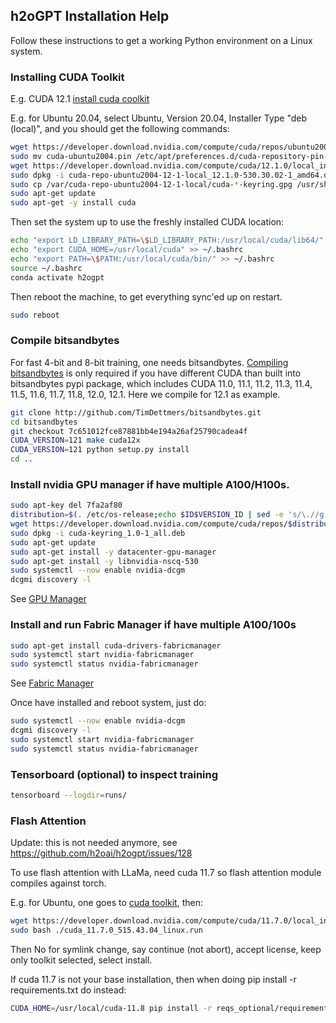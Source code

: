 ## h2oGPT Installation Help

Follow these instructions to get a working Python environment on a Linux system.

### Installing CUDA Toolkit

E.g. CUDA 12.1 [install cuda coolkit](https://developer.nvidia.com/cuda-downloads?target_os=Linux&target_arch=x86_64&Distribution=Ubuntu&target_version=22.04&target_type=deb_local)

E.g. for Ubuntu 20.04, select Ubuntu, Version 20.04, Installer Type "deb (local)", and you should get the following commands:
```bash
wget https://developer.download.nvidia.com/compute/cuda/repos/ubuntu2004/x86_64/cuda-ubuntu2004.pin
sudo mv cuda-ubuntu2004.pin /etc/apt/preferences.d/cuda-repository-pin-600
wget https://developer.download.nvidia.com/compute/cuda/12.1.0/local_installers/cuda-repo-ubuntu2004-12-1-local_12.1.0-530.30.02-1_amd64.deb
sudo dpkg -i cuda-repo-ubuntu2004-12-1-local_12.1.0-530.30.02-1_amd64.deb
sudo cp /var/cuda-repo-ubuntu2004-12-1-local/cuda-*-keyring.gpg /usr/share/keyrings/
sudo apt-get update
sudo apt-get -y install cuda
```

Then set the system up to use the freshly installed CUDA location:
```bash
echo "export LD_LIBRARY_PATH=\$LD_LIBRARY_PATH:/usr/local/cuda/lib64/" >> ~/.bashrc
echo "export CUDA_HOME=/usr/local/cuda" >> ~/.bashrc
echo "export PATH=\$PATH:/usr/local/cuda/bin/" >> ~/.bashrc
source ~/.bashrc
conda activate h2ogpt
```

Then reboot the machine, to get everything sync'ed up on restart.
```bash
sudo reboot
```

### Compile bitsandbytes

For fast 4-bit and 8-bit training, one needs bitsandbytes.  [Compiling bitsandbytes](https://github.com/TimDettmers/bitsandbytes/blob/main/compile_from_source.md) is only required if you have different CUDA than built into bitsandbytes pypi package,
which includes CUDA 11.0, 11.1, 11.2, 11.3, 11.4, 11.5, 11.6, 11.7, 11.8, 12.0, 12.1.  Here we compile for 12.1 as example.
```bash
git clone http://github.com/TimDettmers/bitsandbytes.git
cd bitsandbytes
git checkout 7c651012fce87881bb4e194a26af25790cadea4f
CUDA_VERSION=121 make cuda12x
CUDA_VERSION=121 python setup.py install
cd ..
```

### Install nvidia GPU manager if have multiple A100/H100s.
```bash
sudo apt-key del 7fa2af80
distribution=$(. /etc/os-release;echo $ID$VERSION_ID | sed -e 's/\.//g')
wget https://developer.download.nvidia.com/compute/cuda/repos/$distribution/x86_64/cuda-keyring_1.0-1_all.deb
sudo dpkg -i cuda-keyring_1.0-1_all.deb
sudo apt-get update
sudo apt-get install -y datacenter-gpu-manager
sudo apt-get install -y libnvidia-nscq-530
sudo systemctl --now enable nvidia-dcgm
dcgmi discovery -l
```
See [GPU Manager](https://docs.nvidia.com/datacenter/dcgm/latest/user-guide/getting-started.html)

### Install and run Fabric Manager if have multiple A100/100s

```bash
sudo apt-get install cuda-drivers-fabricmanager
sudo systemctl start nvidia-fabricmanager
sudo systemctl status nvidia-fabricmanager
```
See [Fabric Manager](https://docs.nvidia.com/datacenter/tesla/fabric-manager-user-guide/index.html)

Once have installed and reboot system, just do:

```bash
sudo systemctl --now enable nvidia-dcgm
dcgmi discovery -l
sudo systemctl start nvidia-fabricmanager
sudo systemctl status nvidia-fabricmanager
```

### Tensorboard (optional) to inspect training

```bash
tensorboard --logdir=runs/
```

### Flash Attention

Update: this is not needed anymore, see https://github.com/h2oai/h2ogpt/issues/128

To use flash attention with LLaMa, need cuda 11.7 so flash attention module compiles against torch.

E.g. for Ubuntu, one goes to [cuda toolkit](https://developer.nvidia.com/cuda-11-7-0-download-archive?target_os=Linux&target_arch=x86_64&Distribution=Ubuntu&target_version=20.04&target_type=runfile_local), then:
```bash
wget https://developer.download.nvidia.com/compute/cuda/11.7.0/local_installers/cuda_11.7.0_515.43.04_linux.run
sudo bash ./cuda_11.7.0_515.43.04_linux.run
```
Then No for symlink change, say continue (not abort), accept license, keep only toolkit selected, select install.

If cuda 11.7 is not your base installation, then when doing pip install -r requirements.txt do instead:
```bash
CUDA_HOME=/usr/local/cuda-11.8 pip install -r reqs_optional/requirements_optional_flashattention.txt
```
